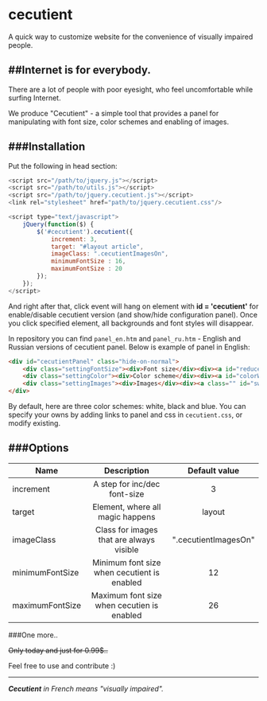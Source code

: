 # cecutient
A quick way to customize website for the convenience of visually impaired people.

##Internet is for everybody.
------
There are a lot of people with poor eyesight, who feel uncomfortable while surfing Internet.

We produce "Cecutient" - a simple tool that provides a panel for manipulating with font size, color schemes and enabling of images.

###Installation
------
Put the following in head section:

```javascript
<script src="/path/to/jquery.js"></script>
<script src="/path/to/utils.js"></script>
<script src="/path/to/jquery.cecutient.js"></script>
<link rel="stylesheet" href="path/to/jquery.cecutient.css"/>

<script type="text/javascript">
	jQuery(function($) {
		$('#cecutient').cecutient({
			increment: 3,
			target: "#layout article",
			imageClass: ".cecutientImagesOn",
			minimumFontSize : 16,
			maximumFontSize : 20
		});
	});
</script>
```

And right after that, click event will hang on element with **id = 'cecutient'** for enable/disable cecutient version (and show/hide configuration panel).
Once you click specified element, all backgrounds and font styles will disappear.

In repository you can find `panel_en.htm` and `panel_ru.htm` - English and Russian versions of cecutient panel. Below is example of panel in English:

```html
<div id="cecutientPanel" class="hide-on-normal">
	<div class="settingFontSize"><div>Font size</div><div><a id="reduceFontSize" href="#"><span>-</span></a><a id="increaseFontSize" href="#"><span>+</span></a></div></div>
	<div class="settingColor"><div>Color scheme</div><div><a id="colorWhite" href="#"></a><a id="colorBlack" href="#"></a><a id="colorBlue" href="#"></a></div></div>
	<div class="settingImages"><div>Images</div><div><a class="" id="switchOnImages" href="#"><span>On</span></a><a class="current" id="switchOffImages" href="#"><span>Off</span></a></div></div>
</div>
```

By default, here are three color schemes: white, black and blue. You can specify your owns by adding links to panel and css in `cecutient.css`, or modify existing.

###Options
------

| Name | Description | Default value |
| ------------- |:-------------:| :-----:|
| increment      | A step for inc/dec font-size | 3 |
| target     | Element, where all magic happens  |  layout |
| imageClass | Class for images that are always visible  | ".cecutientImagesOn" |
| minimumFontSize | Minimum font size when cecutient is enabled |  12 |
| maximumFontSize | Maximum font size when cecutien is enabled  | 26 |

###One more..

~~Only today and just for 0.99$..~~

Feel free to use and contribute :)

------
_**Cecutient** in French means "visually impaired"._